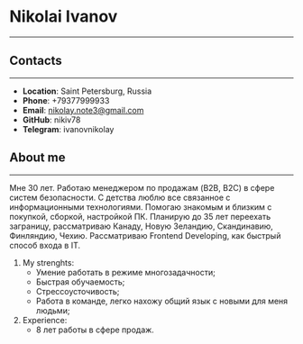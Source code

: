 # Nikolai Ivanov
***
## Contacts
***
* __Location__: Saint Petersburg, Russia
* __Phone__: +79377999933
* __Email__: nikolay.note3@gmail.com
* __GitHub__: nikiv78
* __Telegram__: ivanovnikolay
## About me
***
Мне 30 лет. Работаю менеджером по продажам (B2B, B2C) в сфере систем безопасности. С детства люблю все связанное с информационными технологиями. Помогаю знакомым и близким с покупкой, сборкой, настройкой ПК. Планирую до 35 лет переехать заграницу, рассматриваю Канаду, Новую Зеландию, Скандинавию, Финляндию, Чехию. Рассматриваю Frontend Developing, как быстрый способ входа в IT.

1. My strenghts:
   * Умение работать в режиме многозадачности;
   * Быстрая обучаемость;
   * Стрессоусточивость;
   * Работа в команде, легко нахожу общий язык с новыми для меня людьми;
2. Experience:
   * 8 лет работы в сфере продаж.